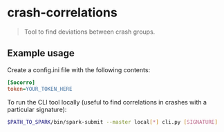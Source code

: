 # crash-correlations
> Tool to find deviations between crash groups.

## Example usage

Create a config.ini file with the following contents:
```ini
[Socorro]
token=YOUR_TOKEN_HERE
```

To run the CLI tool locally (useful to find correlations in crashes with a particular signature):
```bash
$PATH_TO_SPARK/bin/spark-submit --master local[*] cli.py [SIGNATURE]
```
